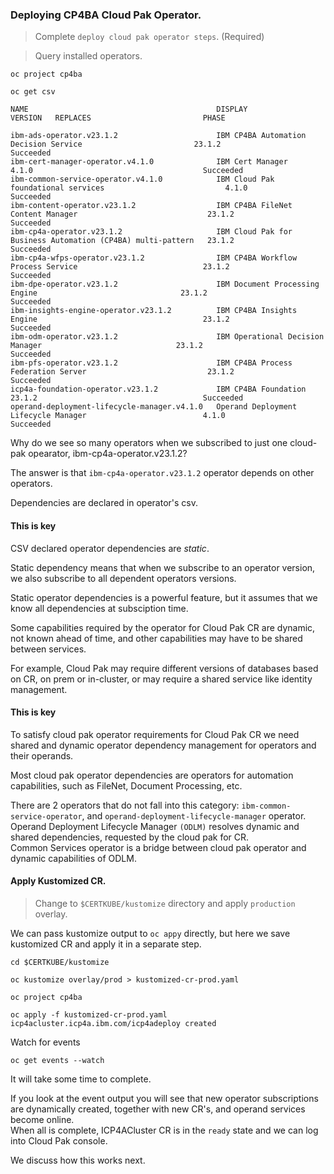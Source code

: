 ### Deploying CP4BA Cloud Pak Operator.

> Complete `deploy cloud pak operator steps`. (Required)

> Query installed operators.

```
oc project cp4ba

oc get csv
```

```
NAME                                          DISPLAY                                                       VERSION   REPLACES                         PHASE

ibm-ads-operator.v23.1.2                      IBM CP4BA Automation Decision Service                         23.1.2                                     Succeeded
ibm-cert-manager-operator.v4.1.0              IBM Cert Manager                                              4.1.0                                      Succeeded
ibm-common-service-operator.v4.1.0            IBM Cloud Pak foundational services                           4.1.0                                      Succeeded
ibm-content-operator.v23.1.2                  IBM CP4BA FileNet Content Manager                             23.1.2                                     Succeeded
ibm-cp4a-operator.v23.1.2                     IBM Cloud Pak for Business Automation (CP4BA) multi-pattern   23.1.2                                     Succeeded
ibm-cp4a-wfps-operator.v23.1.2                IBM CP4BA Workflow Process Service                            23.1.2                                     Succeeded
ibm-dpe-operator.v23.1.2                      IBM Document Processing Engine                                23.1.2                                     Succeeded
ibm-insights-engine-operator.v23.1.2          IBM CP4BA Insights Engine                                     23.1.2                                     Succeeded
ibm-odm-operator.v23.1.2                      IBM Operational Decision Manager                              23.1.2                                     Succeeded
ibm-pfs-operator.v23.1.2                      IBM CP4BA Process Federation Server                           23.1.2                                     Succeeded
icp4a-foundation-operator.v23.1.2             IBM CP4BA Foundation                                          23.1.2                                     Succeeded
operand-deployment-lifecycle-manager.v4.1.0   Operand Deployment Lifecycle Manager                          4.1.0                                      Succeeded
```

Why do we see so many operators when we subscribed to just one cloud-pak opearator, ibm-cp4a-operator.v23.1.2?

The answer is that `ibm-cp4a-operator.v23.1.2` operator depends on other operators.

Dependencies are declared in operator's csv.

#### This is key
CSV declared operator dependencies are *static*.

Static dependency means that when we subscribe to an operator version, we also subscribe to all dependent operators versions.

Static operator dependencies is a powerful feature, but it assumes that we know all dependencies at subsciption time.

Some capabilities required by the operator for Cloud Pak CR are dynamic, not known ahead of time, and other capabilities may have to be shared between services.

For example, Cloud Pak may require different versions of databases based on CR, on prem or in-cluster, or may require a shared service like identity management.

#### This is key
To satisfy cloud pak operator requirements for Cloud Pak CR we need shared and dynamic operator dependency management for operators and their operands.

Most cloud pak operator dependencies are operators for automation capabilities, such as FileNet, Document Processing, etc. 

There are 2 operators that do not fall into this category: `ibm-common-service-operator`, and `operand-deployment-lifecycle-manager` operator.<br/>
Operand Deployment Lifecycle Manager `(ODLM)` resolves dynamic and shared dependencies, requested by the cloud pak for CR.<br/>
Common Services operator is a bridge between cloud pak operator and dynamic capabilities of ODLM.<br/>

#### Apply Kustomized CR.

> Change to `$CERTKUBE/kustomize` directory and apply `production` overlay.

We can pass kustomize output to `oc appy` directly, but here we save kustomized CR and apply it in a separate step.

```
cd $CERTKUBE/kustomize

oc kustomize overlay/prod > kustomized-cr-prod.yaml

oc project cp4ba

oc apply -f kustomized-cr-prod.yaml 
icp4acluster.icp4a.ibm.com/icp4adeploy created
```

Watch for events

```
oc get events --watch
```

It will take some time to complete.

If you look at the event output you will see that new operator subscriptions are dynamically created, together with new CR's, and operand services become online.<br/>
When all is complete, ICP4ACluster CR is in the `ready` state and we can log into Cloud Pak console.

We discuss how this works next.
